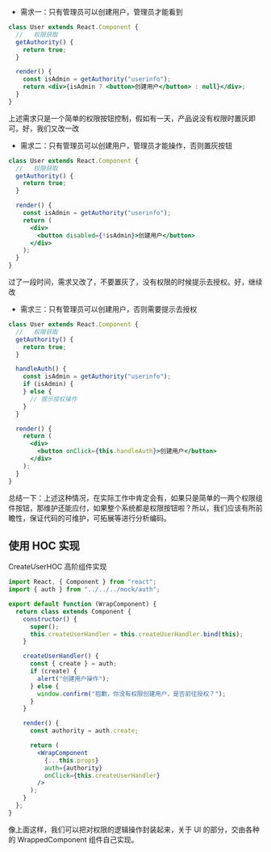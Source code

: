 - 需求一：只有管理员可以创建用户，管理员才能看到

```jsx
class User extends React.Component {
  //   权限获取
  getAuthority() {
    return true;
  }

  render() {
    const isAdmin = getAuthority("userinfo");
    return <div>{isAdmin ? <button>创建用户</button> : null}</div>;
  }
}
```

上述需求只是一个简单的权限按钮控制，假如有一天，产品说没有权限时置灰即可。好，我们又改一改

- 需求二：只有管理员可以创建用户，管理员才能操作，否则置灰按钮

```jsx
class User extends React.Component {
  //   权限获取
  getAuthority() {
    return true;
  }

  render() {
    const isAdmin = getAuthority("userinfo");
    return (
      <div>
        <button disabled={!isAdmin}>创建用户</button>
      </div>
    );
  }
}
```

过了一段时间，需求又改了，不要置灰了，没有权限的时候提示去授权。好，继续改

- 需求三：只有管理员可以创建用户，否则需要提示去授权

```jsx
class User extends React.Component {
  //   权限获取
  getAuthority() {
    return true;
  }

  handleAuth() {
    const isAdmin = getAuthority("userinfo");
    if (isAdmin) {
    } else {
      // 提示授权操作
    }
  }

  render() {
    return (
      <div>
        <button onClick={this.handleAuth}>创建用户</button>
      </div>
    );
  }
}
```

总结一下：上述这种情况，在实际工作中肯定会有，如果只是简单的一两个权限组件按钮，那维护还能应付，如果整个系统都是权限按钮啦？所以，我们应该有所前瞻性，保证代码的可维护，可拓展等进行分析编码。

## 使用 HOC 实现

CreateUserHOC 高阶组件实现

```jsx
import React, { Component } from "react";
import { auth } from "../../../mock/auth";

export default function (WrapComponent) {
  return class extends Component {
    constructor() {
      super();
      this.createUserHandler = this.createUserHandler.bind(this);
    }

    createUserHandler() {
      const { create } = auth;
      if (create) {
        alert("创建用户操作");
      } else {
        window.confirm("抱歉，你没有权限创建用户，是否前往授权？");
      }
    }

    render() {
      const authority = auth.create;

      return (
        <WrapComponent
          {...this.props}
          auth={authority}
          onClick={this.createUserHandler}
        />
      );
    }
  };
}
```

像上面这样，我们可以把对权限的逻辑操作封装起来，关于 UI 的部分，交由各种的 WrappedComponent 组件自己实现。
